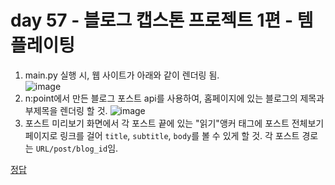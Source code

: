 # day 57 - 블로그 캡스톤 프로젝트 1편 - 템플레이팅

1. main.py 실행 시, 웹 사이트가 아래와 같이 렌더링 됨.  
![image](https://user-images.githubusercontent.com/104587537/210345301-f46ccbcf-f468-412e-ada8-e1102c6e39a9.png)  
2. n:point에서 만든 블로그 포스트 api를 사용하여, 홈페이지에 있는 블로그의 제목과 부제목을 렌더링 할 것.
![image](https://user-images.githubusercontent.com/104587537/210345446-b08a957e-8c69-4db1-8d18-891a4c9b0b58.png)  
3. 포스트 미리보기 화면에서 각 포스트 끝에 있는 "읽기"앵커 태그에 포스트 전체보기 페이지로 링크를 걸어
 `title`, `subtitle`, `body`를 볼 수 있게 할 것.  각 포스트 경로는 `URL/post/blog_id`임.  

[정답](https://gist.github.com/TheMuellenator/7c6a08a3df3b94a28d1a867628481910)